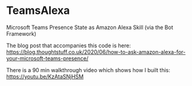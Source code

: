 # TeamsAlexa
Microsoft Teams Presence State as Amazon Alexa Skill (via the Bot Framework)

The blog post that accompanies this code is here: https://blog.thoughtstuff.co.uk/2020/06/how-to-ask-amazon-alexa-for-your-microsoft-teams-presence/

There is a 90 min walkthrough video which shows how I built this: https://youtu.be/KzAtaSNjHSM
